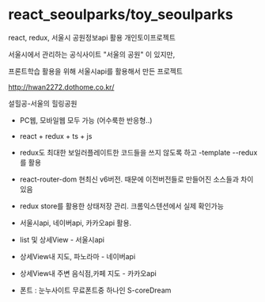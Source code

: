 # react_seoulparks/toy_seoulparks


react, redux, 서울시 공원정보api 활용 개인토이프로젝트

서울시에서 관리하는 공식사이트 "서울의 공원" 이 있지만, 

프론트학습 활용을 위해 서울시api를 활용해서 만든 프로젝트

http://hwan2272.dothome.co.kr/

설힐공-서울의 힐링공원

- PC웹, 모바일웹 모두 가능 (어수룩한 반응형..)

- react + redux + ts + js

- redux도 최대한 보일러플레이트한 코드들을 쓰지 않도록 하고 -template --redux를 활용

- react-router-dom 현최신 v6버전. 때문에 이전버전들로 만들어진 소스들과 차이 있음

- redux store를 활용한 상태저장 관리. 크롬익스텐션에서 실제 확인가능

- 서울시api, 네이버api, 카카오api 활용. 

- list 및 상세View - 서울시api

- 상세View내 지도, 파노라마 - 네이버api

- 상세View내 주변 음식점,카페 지도 - 카카오api

- 폰트 : 눈누사이트 무료폰트중 하나인 S-coreDream
